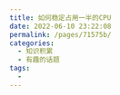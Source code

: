 ```yaml
---
title: 如何稳定占用一半的CPU
date: 2022-06-10 23:22:08
permalink: /pages/71575b/
categories:
  - 知识积累
  - 有趣的话题
tags:
  - 
---
```

